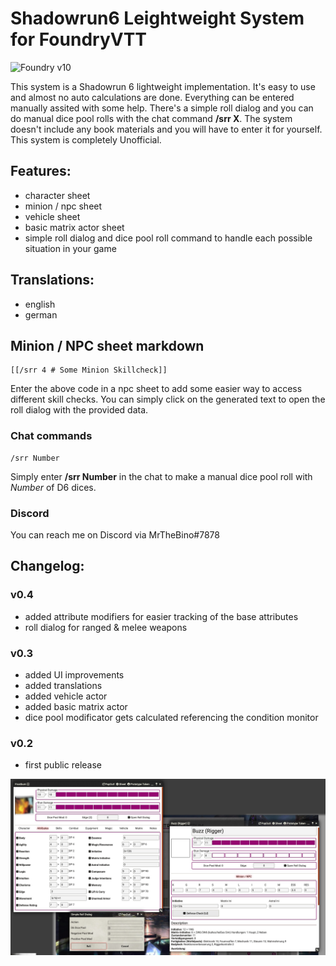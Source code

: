 # Shadowrun6 Leightweight System for FoundryVTT

![Foundry v10](https://img.shields.io/badge/foundry-v10-green)

This system is a Shadowrun 6 lightweight implementation. It's easy to use and almost no auto calculations are done. Everything can be entered manually assited with some help.
There's a simple roll dialog and you can do manual dice pool rolls with the chat command **/srr X**.
The system doesn't include any book materials and you will have to enter it for yourself.
This system is completely Unofficial.

## Features:

* character sheet
* minion / npc sheet
* vehicle sheet
* basic matrix actor sheet
* simple roll dialog and dice pool roll command to handle each possible situation in your game


## Translations:

* english
* german


## Minion / NPC sheet markdown

    [[/srr 4 # Some Minion Skillcheck]]

Enter the above code in a npc sheet to add some easier way to access different skill checks. You can simply click on the generated text
to open the roll dialog with the provided data.

### Chat commands

    /srr Number

Simply enter **/srr Number** in the chat to make a manual dice pool roll with *Number* of D6 dices.

### Discord

You can reach me on Discord via MrTheBino#7878

## Changelog:

### v0.4

* added attribute modifiers for easier tracking of the base attributes
* roll dialog for ranged & melee weapons
### v0.3

* added UI improvements
* added translations
* added vehicle actor
* added basic matrix actor
* dice pool modificator gets calculated referencing the condition monitor

### v0.2

* first public release

![alt text](shadowrun6_v04.jpg "Shadowrun 6 Leightweight Reference Image")